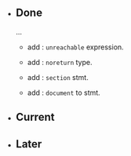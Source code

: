 - ## Done

    ...

    - add : `unreachable` expression.

    - add : `noreturn` type.

    - add : `section` stmt.

    - add : `document` to stmt.

- ## Current

- ## Later
